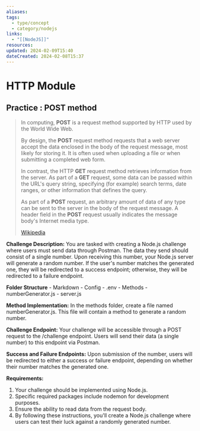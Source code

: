 ```yaml
---
aliases: 
tags:
  - type/concept
  - category/nodejs
links:
  - "[[NodeJS]]"
resources: 
updated: 2024-02-09T15:40
dateCreated: 2024-02-08T15:37
---
```

# HTTP Module
## Practice : POST method

> In computing, **POST** is a request method supported by HTTP used by the World Wide Web.
>
> By design, the **POST** request method requests that a web server accept the data enclosed in the body of the request message, most likely for storing it. It is often used when uploading a file or when submitting a completed web form.
>
> In contrast, the HTTP **GET** request method retrieves information from the server. As part of a **GET** request, some data can be passed within the URL's query string, specifying (for example) search terms, date ranges, or other information that defines the query.
>
> As part of a **POST** request, an arbitrary amount of data of any type can be sent to the server in the body of the request message. A header field in the **POST** request usually indicates the message body's Internet media type.
>
> [Wikipedia](https://en.wikipedia.org/wiki/POST%20(HTTP))

**Challenge Description:**
You are tasked with creating a Node.js challenge where users must send data through Postman. The data they send should consist of a single number. Upon receiving this number, your Node.js server will generate a random number. If the user's number matches the generated one, they will be redirected to a success endpoint; otherwise, they will be redirected to a failure endpoint.

**Folder Structure**
		- Markdown
		- Config
			- .env
		- Methods
			- numberGenerator.js
		- server.js

**Method Implementation:**
In the methods folder, create a file named numberGenerator.js. This file will contain a method to generate a random number.

**Challenge Endpoint:**
Your challenge will be accessible through a POST request to the /challenge endpoint. Users will send their data (a single number) to this endpoint via Postman.

**Success and Failure Endpoints:**
Upon submission of the number, users will be redirected to either a success or failure endpoint, depending on whether their number matches the generated one.

**Requirements:**
1. Your challenge should be implemented using Node.js.
2. Specific required packages include nodemon for development purposes.
3. Ensure the ability to read data from the request body.
4. By following these instructions, you'll create a Node.js challenge where users can test their luck against a randomly generated number.

